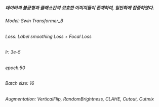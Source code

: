 ##### 데이터의 불균형과 클래스간의 모호한 이미지들이 존재하여, 일반화에 집중하였다.

###### Model: Swin Transformer_B 
###### Loss: Label smoothing Loss + Focal Loss
###### lr: 3e-5
###### epoch:50
###### Batch size: 16
###### Augmentation: VerticalFlip, RandomBrightness, CLAHE, Cutout, Cutmix
